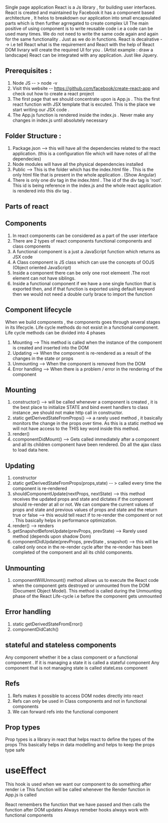 Single page application
React is a Js library , for building user interfaces.
React is created and maintained by Facebook
it has a component based architecture , It helos to breakdown our application into small encapsulated parts which is then further agrregated to create complex UI
The main positive of using component is to write reusable code i.e a code can be used many times. We do not need to write the same code again and again for the same functionality . Just as we do in functions.
React is decalrative --> i.e tell React what is the requirement and React with the help of React DOM livrary will create the required UI for you . (Artist example : draw a landscape)
React can be integrated with any application. Just like Jquery.

## Prerequisites :

1. Node JS -- > node -v
2. Visit this website -- https://github.com/facebook/create-react-app and check out how to create a react project
3. The first page that we should concentrate upon is App.js . This the first react function with JSX template that is excuted. This is the place we start writing our JSX code .
4. The App.js function is rendered inside the index.js . Never make any changes in index.js until absolutely necessary

## Folder Structure :

1. Package.json --> this will have all the dependencies related to the react application. (this is a configuration file which will have notes of all the dependecies)
2. Node modules will have all the physical dependencies installed
3. Public --> This is the folder which has the index.html file . This is the only html file that is present in the whole application . (Show Angular)
4. There is only one div tag in the index.html . The id of the div tag is 'root'. This id is being reference in the index.js and the whole react application is rendered into this div tag .

## Parts of react

## Components

1.  In react components can be considered as a part of the user interface
2.  There are 2 types of react components functional components and class components
3.  A functional component is a just a JavaScript function which returns as JSX code
4.  A Class component is JS class which can use the concepts of OOJS (Object oriented JavaScript)
5.  Inside a component there can be only one root elemeent .The root element can not have siblings.
6.  Inside a functional component if we have a one single function that is exported then, and if that function is exported using default keyword then we would not need a double curly brace to import the function

## Component lifecycle

When we build components , the components goes through several stages in its lifecycle.
Life cycle methods do not exsist in a functional component.
Life cycle methods can be divided into 4 phases

1. Mounting --> This method is called when the instance of the component is created and inserted into the DOM
2. Updating --> When the component is re-rendered as a result of the changes in the state or props
3. Unmounting --> When the component is removed from the DOM
4. Error handling --> When there is a problem / error in the rendering of the component

## Mounting

1. constructor() --> will be called whenever a component is created , it is the best place to initialize STATE and bind event handlers to class instance ,we should not make http call in constructor.
2. static getDerivedStateFromProps() --> a rarely used method , it basically monitors the change in the props over time. As this is a static method we will not have access to the THIS key word inside this method.
3. render()
4. ccomponentDidMount() --> Gets called immediately after a component and all its children component have been rendered. Do all the ajax class to load data here.

## Updating

1. constructor
2. static getDerivedStateFromProps(props,state) -- > called every time the component is re-rendered
3. shouldComponentUpdate(nextProps, nextState) --> this method receives the updated props and state and dictates if the component should re-render at all or not. We can compare the current values of props and state and previous values of props and state and the return true or false --> this would tell react if to re-render the component or not . This basically helps in performance optimization.
4. render() --> renders
5. getSnapshotBeforeUpdate(prevProps, prevState) --> Rarely used method (depends upon shadow Dom)
6. componentDidUpdate(prevProps, prevState , snapshot) --> this will be called only once in the re-render cycle after the re-render has been completed of the component and all its child components.

## Unmounting

1. componentWillUnmount() method allows us to execute the React code when the component gets destroyed or unmounted from the DOM (Document Object Model). This method is called during the Unmounting phase of the React Life-cycle i.e before the component gets unmounted

## Error handling

1. static getDerivedStateFromError()
2. componentDidCatch()

## stateful and stateless components

Any component whether it be a class component or a functional componeent . If it is managing a state it is called a stateful component
Any component that is not managing state is called stateLess component

## Refs

1. Refs makes it possible to access DOM nodes directly into react
2. Refs can only be used in Class components and not in functional components
3. We can forward refs into the functional component

## Prop types

Prop types is a library in react that helps react to define the types of the props
This basically helps in data modelling and helps to keep the props type safe

# useEffect

This hook is used when we want our component to do something after render
i.e This function will be called whenever the Render function in App.js is called

React remembers the function that we have passed and then calls the function after DOM updates
Always remeber hooks always work with functional components
